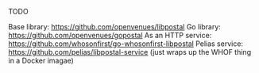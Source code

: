 TODO

Base library:       https://github.com/openvenues/libpostal
Go library:         https://github.com/openvenues/gopostal
As an HTTP service: https://github.com/whosonfirst/go-whosonfirst-libpostal
Pelias service:     https://github.com/pelias/libpostal-service (just wraps up the WHOF thing in a Docker imagae)
